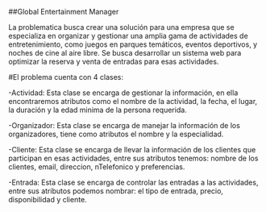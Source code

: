 ##Global Entertainment Manager

La problematica busca crear una solución para una empresa que se especializa en organizar y gestionar una amplia gama de actividades de entretenimiento, como juegos en parques temáticos, eventos deportivos, y noches de cine al aire libre.
Se busca desarrollar un sistema web para optimizar la reserva y venta de entradas para esas actividades.

#El problema cuenta con 4 clases:

-Actividad: Esta clase se encarga de gestionar la información, en ella encontraremos atributos como el nombre de la actividad, la fecha, el lugar, la duración y la edad minima de la persona requerida.

-Organizador: Esta clase se encarga de manejar la información de los organizadores, tiene como atributos el nombre y la especialidad.

-Cliente: Esta clase se encarga de llevar la información de los clientes que participan en esas actividades, entre sus atributos tenemos: nombre de los clientes, email, direccion, nTelefonico y preferencias.

-Entrada: Esta clase se encarga de controlar las entradas a las actividades, entre sus atributos podemos nombrar: el tipo de entrada, precio, disponibilidad y cliente.

